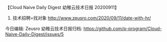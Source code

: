【Cloud Naive Daily Digest 幼稚云技术日报 20200911】
 
1. 技术招聘=找对象
http://www.zeusro.com/2020/09/11/date-with-hr/

今日编辑: Zeusro
幼稚云技术日报归档: 
https://github.com/p-program/Cloud-Naive-Daily-Digest/issues/5
